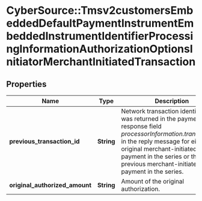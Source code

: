 # CyberSource::Tmsv2customersEmbeddedDefaultPaymentInstrumentEmbeddedInstrumentIdentifierProcessingInformationAuthorizationOptionsInitiatorMerchantInitiatedTransaction

## Properties
Name | Type | Description | Notes
------------ | ------------- | ------------- | -------------
**previous_transaction_id** | **String** | Network transaction identifier that was returned in the payment response field _processorInformation.transactionID_ in the reply message for either the original merchant-initiated payment in the series or the previous merchant-initiated payment in the series.  | [optional] 
**original_authorized_amount** | **String** | Amount of the original authorization.  | [optional] 


